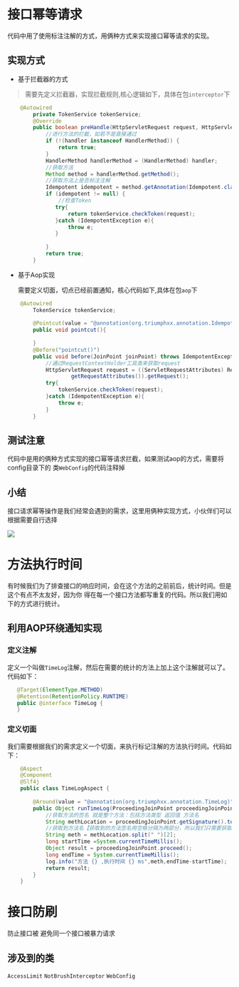 # 接口幂等请求
代码中用了使用标注注解的方式，用俩种方式来实现接口幂等请求的实现。

## 实现方式

- 基于拦截器的方式

> 需要先定义拦截器，实现拦截规则,核心逻辑如下，具体在包`interceptor`下

```java
    @Autowired
        private TokenService tokenService;
        @Override
        public boolean preHandle(HttpServletRequest request, HttpServletResponse response, Object handler) throws Exception {
            //进行方法的拦截，如若不是直接通过
            if (!(handler instanceof HandlerMethod)) {
                return true;
            }
            HandlerMethod handlerMethod = (HandlerMethod) handler;
            //获取方法
            Method method = handlerMethod.getMethod();
            //获取方法上是否标注注解
            Idempotent idempotent = method.getAnnotation(Idempotent.class);
            if (idempotent != null) {
                //检查Token
               try{
                   return tokenService.checkToken(request);
               }catch (IdempotentException e){
                   throw e;
               }
    
            }
            return true;
        }
```

- 基于Aop实现

  需要定义切面，切点已经前置通知，核心代码如下,具体在包`aop`下
  
```java
    @Autowired
        TokenService tokenService;
    
        @Pointcut(value = "@annotation(org.triumphxx.annotation.Idempotent)")
        public void pointcut(){
    
        }
        @Before("pointcut()")
        public void before(JoinPoint joinPoint) throws IdempotentException {
            //通过RequestContextHolder工具类来获取request
            HttpServletRequest request = ((ServletRequestAttributes) RequestContextHolder.
                    getRequestAttributes()).getRequest();
            try{
                tokenService.checkToken(request);
            }catch (IdempotentException e){
                throw e;
            }
        }
```

## 测试注意
  
  代码中是用的俩种方式实现的接口幂等请求拦截，如果测试aop的方式，需要将config目录下的
  类`WebConfig`的代码注释掉
  
## 小结
   接口请求幂等操作是我们经常会遇到的需求，这里用俩种实现方式，小伙伴们可以根据需要自行选择
   
   ![](http://cdn.triumphxx.com.cn/img/%E6%89%AB%E7%A0%81_%E6%90%9C%E7%B4%A2%E8%81%94%E5%90%88%E4%BC%A0%E6%92%AD%E6%A0%B7%E5%BC%8F-%E6%A0%87%E5%87%86%E8%89%B2%E7%89%88.png)

# 方法执行时间
有时候我们为了排查接口的响应时间，会在这个方法的之前前后，统计时间。但是这个有点不太友好，因为你
得在每一个接口方法都写重复的代码。所以我们用如下的方式进行统计。
## 利用AOP环绕通知实现
### 定义注解
 定义一个叫做`TimeLog`注解，然后在需要的统计的方法上加上这个注解就可以了。代码如下：
 ```java
    @Target(ElementType.METHOD)
    @Retention(RetentionPolicy.RUNTIME)
    public @interface TimeLog {
    }
 ```
### 定义切面
我们需要根据我们的需求定义一个切面，来执行标记注解的方法执行时间。代码如下：
```java
    @Aspect
    @Component
    @Slf4j
    public class TimeLogAspect {
    
        @Around(value = "@annotation(org.triumphxx.annotation.TimeLog)")
        public Object runTimeLog(ProceedingJoinPoint proceedingJoinPoint) throws Throwable {
            //获取方法的签名 就是整个方法：包括方法类型 返回值 方法名
            String methLocation = proceedingJoinPoint.getSignature().toLongString();
            //获取到方法名【获取到的方法签名用空格分隔为两部分，所以我们只需要获取第二部分就行了】
            String meth = methLocation.split(" ")[2];
            long startTime =System.currentTimeMillis();
            Object result = proceedingJoinPoint.proceed();
            long endTime = System.currentTimeMillis();
            log.info("方法 {} ,执行时间 {} ms",meth,endTime-startTime);
            return result;
        }
    }
```
# 接口防刷
  防止接口被 避免同一个接口被暴力请求
## 涉及到的类
  `AccessLimit`  `NotBrushInterceptor` `WebConfig`

